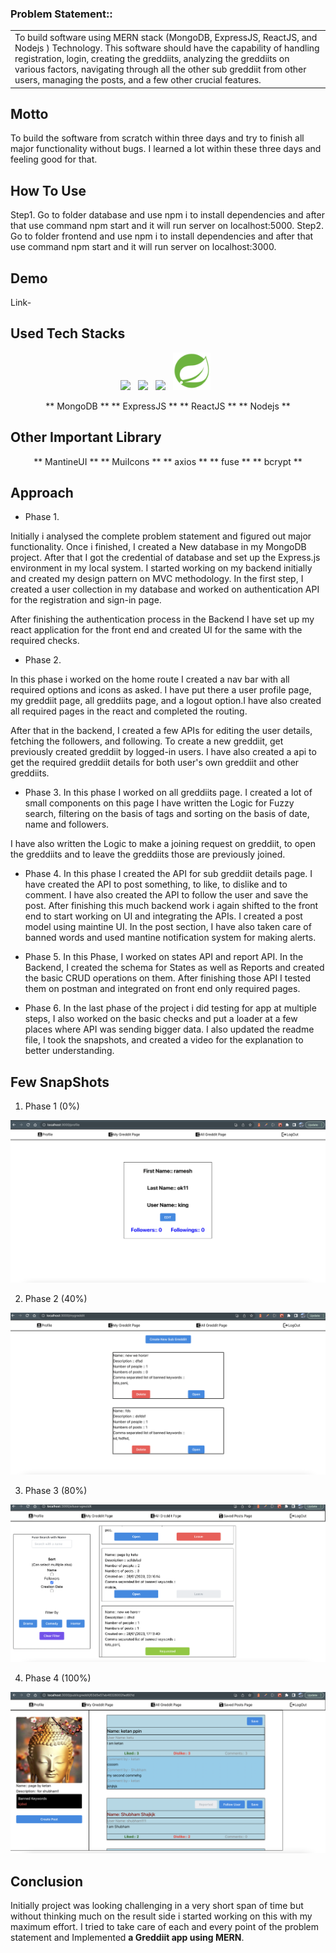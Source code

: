### Problem Statement:: 

<table>
  <tr>
    <td>
To build software using MERN stack (MongoDB, ExpressJS, ReactJS, and Nodejs ) Technology. This software should have the capability of handling registration, login, creating the greddiits, analyzing the greddiits on various factors, navigating through all the other sub greddiit from other users, managing the posts, and a few other crucial features. 
    </td>
    
  </tr>
 </table>


## Motto
To build the software from scratch within three days and try to finish all major functionality without bugs. I learned a lot within these three days and feeling good for that.  


## How To Use
Step1. Go to folder database and use npm i to install dependencies and after that use command npm start and it will run server on localhost:5000.
Step2.  Go to folder frontend and use npm i to install dependencies and after that use command npm start and it will run server on localhost:3000.


## Demo 
Link- 

## Used Tech Stacks
<p align='center'>
    <img height="60" src="https://cdn4.iconfinder.com/data/icons/logos-3/600/React.js_logo-512.png">&nbsp;&nbsp; 
    <img height="60" src="https://icon-library.com/images/node-js-icon/node-js-icon-8.jpg">&nbsp;&nbsp;
    <img height="60" src="https://w7.pngwing.com/pngs/925/447/png-transparent-express-js-node-js-javascript-mongodb-node-js-text-trademark-logo.png">&nbsp;&nbsp;
    <img height="60" src="https://raw.githubusercontent.com/github/explore/80688e429a7d4ef2fca1e82350fe8e3517d3494d/topics/spring-boot/spring-boot.png">&nbsp;&nbsp;
</p>

<p align='center'>
** MongoDB **
** ExpressJS **
** ReactJS **
** Nodejs **
  </p>

## Other Important Library 
<p align='center'>
** MantineUI **
** MuiIcons **
** axios **
** fuse **
** bcrypt **
    </p>
    

## Approach
- Phase 1.

Initially i analysed the complete problem statement and figured out major functionality.
Once i finished, I created a New database in my MongoDB project. After that I got the credential of database and set up the Express.js environment in my local system. 
I started working on my backend initially and created my design pattern on MVC methodology. In the first step, I created a user collection in my database and worked on authentication API for the registration and sign-in page. 

After finishing the authentication process in the Backend I have set up my react application for the front end and created UI for the same with the required checks.


- Phase 2.

In this phase i worked on the home route I created a nav bar with all required options and icons as asked. 
I have put there a user profile page, my greddiit page, all greddiits page, and a logout option.I have also created all required pages in the react and completed the routing. 

After that in the backend, I created a few APIs for editing the user details, fetching the followers, and following. To create a new greddiit, get previously created greddiit by logged-in users. I have also created a api to get the required greddiit details for both user's own greddiit and other greddiits. 


- Phase 3.
In this phase I worked on all greddiits page. I created a lot of small components on this page I have written the Logic for Fuzzy search, filtering on the basis of tags and sorting on the basis of date, name and followers. 

I have also written the Logic to make a joining request on greddiit, to open the greddiits and to leave the greddiits those are previously joined.


- Phase 4.
In this phase I created the API for sub greddiit details page. I have created the API to post something, to like, to dislike and to comment. I have also created the API to follow the user and save the post. After finishing this much backend work i again shifted to the front end to start working on UI and integrating the APIs. I created a post model using maintine UI. In the post section, I have also taken care of banned words and used mantine notification system for making alerts.

- Phase 5.
In this Phase, I worked on states API and report API. In the Backend, I created the schema for States as well as Reports and created the basic CRUD operations on them. 
After finishing those API I tested them on postman and integrated on front end only required pages. 

- Phase 6. 
In the last phase of the project i did testing for app at multiple steps, I also worked on the basic checks and put a loader at a few places where API was sending bigger data. 
I also updated the readme file, I took the snapshots, and created a video for the explanation to better understanding.



## Few SnapShots
1. Phase 1 (0%)
<img src="1.png" />

2. Phase 2 (40%)
<img src="2.png" />

3. Phase 3 (80%)
<img src="3.png" />

4. Phase 4 (100%)
<img src="4.png" />


## Conclusion
Initially project was looking challenging in a very short span of time but without thinking much on the result side i started working on this with my maximum effort.
I tried to take care of each and every point of the problem statement and Implemented **a Greddiit app using MERN**. 




